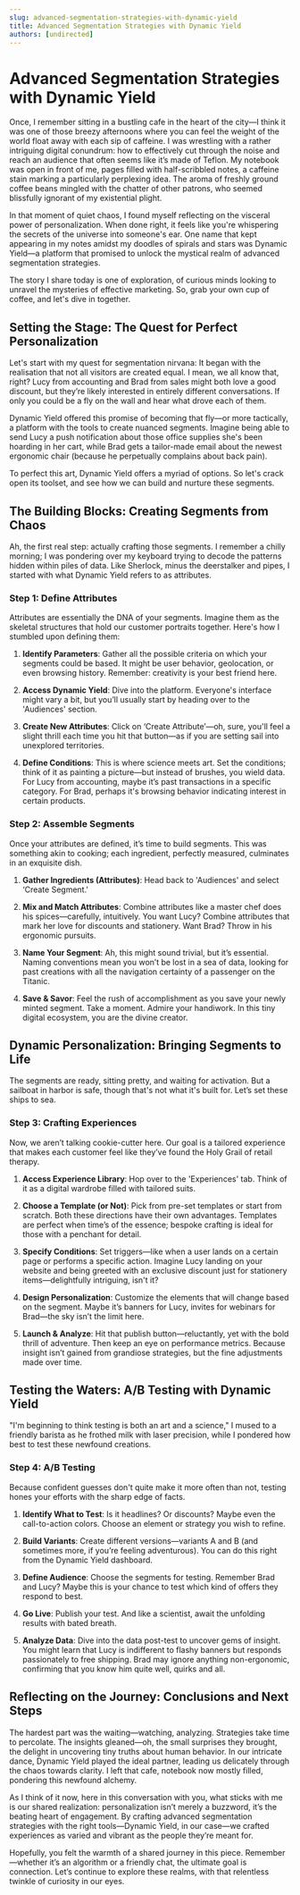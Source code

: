 ```yaml
---
slug: advanced-segmentation-strategies-with-dynamic-yield
title: Advanced Segmentation Strategies with Dynamic Yield
authors: [undirected]
---
```



# Advanced Segmentation Strategies with Dynamic Yield

Once, I remember sitting in a bustling cafe in the heart of the city—I think it was one of those breezy afternoons where you can feel the weight of the world float away with each sip of caffeine. I was wrestling with a rather intriguing digital conundrum: how to effectively cut through the noise and reach an audience that often seems like it’s made of Teflon. My notebook was open in front of me, pages filled with half-scribbled notes, a caffeine stain marking a particularly perplexing idea. The aroma of freshly ground coffee beans mingled with the chatter of other patrons, who seemed blissfully ignorant of my existential plight.

In that moment of quiet chaos, I found myself reflecting on the visceral power of personalization. When done right, it feels like you're whispering the secrets of the universe into someone's ear. One name that kept appearing in my notes amidst my doodles of spirals and stars was Dynamic Yield—a platform that promised to unlock the mystical realm of advanced segmentation strategies. 

The story I share today is one of exploration, of curious minds looking to unravel the mysteries of effective marketing. So, grab your own cup of coffee, and let's dive in together.

## Setting the Stage: The Quest for Perfect Personalization

Let's start with my quest for segmentation nirvana: It began with the realisation that not all visitors are created equal. I mean, we all know that, right? Lucy from accounting and Brad from sales might both love a good discount, but they’re likely interested in entirely different conversations. If only you could be a fly on the wall and hear what drove each of them.

Dynamic Yield offered this promise of becoming that fly—or more tactically, a platform with the tools to create nuanced segments. Imagine being able to send Lucy a push notification about those office supplies she's been hoarding in her cart, while Brad gets a tailor-made email about the newest ergonomic chair (because he perpetually complains about back pain). 

To perfect this art, Dynamic Yield offers a myriad of options. So let's crack open its toolset, and see how we can build and nurture these segments.

## The Building Blocks: Creating Segments from Chaos

Ah, the first real step: actually crafting those segments. I remember a chilly morning; I was pondering over my keyboard trying to decode the patterns hidden within piles of data. Like Sherlock, minus the deerstalker and pipes, I started with what Dynamic Yield refers to as attributes.

### Step 1: Define Attributes

Attributes are essentially the DNA of your segments. Imagine them as the skeletal structures that hold our customer portraits together. Here's how I stumbled upon defining them:

1. **Identify Parameters**: Gather all the possible criteria on which your segments could be based. It might be user behavior, geolocation, or even browsing history. Remember: creativity is your best friend here.

2. **Access Dynamic Yield**: Dive into the platform. Everyone's interface might vary a bit, but you’ll usually start by heading over to the 'Audiences' section.

3. **Create New Attributes**: Click on ‘Create Attribute’—oh, sure, you'll feel a slight thrill each time you hit that button—as if you are setting sail into unexplored territories.

4. **Define Conditions**: This is where science meets art. Set the conditions; think of it as painting a picture—but instead of brushes, you wield data. For Lucy from accounting, maybe it’s past transactions in a specific category. For Brad, perhaps it's browsing behavior indicating interest in certain products.

### Step 2: Assemble Segments

Once your attributes are defined, it’s time to build segments. This was something akin to cooking; each ingredient, perfectly measured, culminates in an exquisite dish.

1. **Gather Ingredients (Attributes)**: Head back to 'Audiences' and select ‘Create Segment.'

2. **Mix and Match Attributes**: Combine attributes like a master chef does his spices—carefully, intuitively. You want Lucy? Combine attributes that mark her love for discounts and stationery. Want Brad? Throw in his ergonomic pursuits.

3. **Name Your Segment**: Ah, this might sound trivial, but it’s essential. Naming conventions mean you won’t be lost in a sea of data, looking for past creations with all the navigation certainty of a passenger on the Titanic.

4. **Save & Savor**: Feel the rush of accomplishment as you save your newly minted segment. Take a moment. Admire your handiwork. In this tiny digital ecosystem, you are the divine creator.

## Dynamic Personalization: Bringing Segments to Life

The segments are ready, sitting pretty, and waiting for activation. But a sailboat in harbor is safe, though that's not what it's built for. Let’s set these ships to sea.

### Step 3: Crafting Experiences

Now, we aren’t talking cookie-cutter here. Our goal is a tailored experience that makes each customer feel like they’ve found the Holy Grail of retail therapy.

1. **Access Experience Library**: Hop over to the 'Experiences' tab. Think of it as a digital wardrobe filled with tailored suits.

2. **Choose a Template (or Not)**: Pick from pre-set templates or start from scratch. Both these directions have their own advantages. Templates are perfect when time’s of the essence; bespoke crafting is ideal for those with a penchant for detail.

3. **Specify Conditions**: Set triggers—like when a user lands on a certain page or performs a specific action. Imagine Lucy landing on your website and being greeted with an exclusive discount just for stationery items—delightfully intriguing, isn't it?

4. **Design Personalization**: Customize the elements that will change based on the segment. Maybe it’s banners for Lucy, invites for webinars for Brad—the sky isn’t the limit here.

5. **Launch & Analyze**: Hit that publish button—reluctantly, yet with the bold thrill of adventure. Then keep an eye on performance metrics. Because insight isn’t gained from grandiose strategies, but the fine adjustments made over time.

## Testing the Waters: A/B Testing with Dynamic Yield

"I'm beginning to think testing is both an art and a science," I mused to a friendly barista as he frothed milk with laser precision, while I pondered how best to test these newfound creations.

### Step 4: A/B Testing

Because confident guesses don't quite make it more often than not, testing hones your efforts with the sharp edge of facts.

1. **Identify What to Test**: Is it headlines? Or discounts? Maybe even the call-to-action colors. Choose an element or strategy you wish to refine. 

2. **Build Variants**: Create different versions—variants A and B (and sometimes more, if you’re feeling adventurous). You can do this right from the Dynamic Yield dashboard.

3. **Define Audience**: Choose the segments for testing. Remember Brad and Lucy? Maybe this is your chance to test which kind of offers they respond to best.

4. **Go Live**: Publish your test. And like a scientist, await the unfolding results with bated breath. 

5. **Analyze Data**: Dive into the data post-test to uncover gems of insight. You might learn that Lucy is indifferent to flashy banners but responds passionately to free shipping. Brad may ignore anything non-ergonomic, confirming that you know him quite well, quirks and all.

## Reflecting on the Journey: Conclusions and Next Steps

The hardest part was the waiting—watching, analyzing. Strategies take time to percolate. The insights gleaned—oh, the small surprises they brought, the delight in uncovering tiny truths about human behavior. In our intricate dance, Dynamic Yield played the ideal partner, leading us delicately through the chaos towards clarity. I left that cafe, notebook now mostly filled, pondering this newfound alchemy.

As I think of it now, here in this conversation with you, what sticks with me is our shared realization: personalization isn’t merely a buzzword, it’s the beating heart of engagement. By crafting advanced segmentation strategies with the right tools—Dynamic Yield, in our case—we crafted experiences as varied and vibrant as the people they’re meant for.

Hopefully, you felt the warmth of a shared journey in this piece. Remember—whether it’s an algorithm or a friendly chat, the ultimate goal is connection. Let’s continue to explore these realms, with that relentless twinkle of curiosity in our eyes.